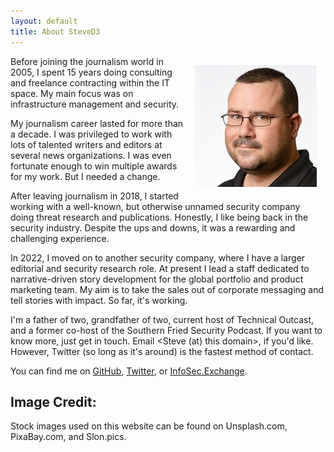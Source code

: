 ```yaml
---
layout: default
title: About SteveD3
---
```


<img style="float: right; margin:1em;" src="/images/Steve-Square-Twitter-sm.jpg"> Before joining the journalism world in 2005, I spent 15 years doing consulting and freelance contracting within the IT space. My main focus was on infrastructure management and security.

My journalism career lasted for more than a decade. I was privileged to work with lots of talented writers and editors at several news organizations. I was even fortunate enough to win multiple awards for my work. But I needed a change.

After leaving journalism in 2018, I started working with a well-known, but otherwise unnamed security company doing threat research and publications. Honestly, I like being back in the security industry. Despite the ups and downs, it was a rewarding and challenging experience.

In 2022, I moved on to another security company, where I have a larger editorial and security research role. At present I lead a staff dedicated to narrative-driven story development for the global portfolio and product marketing team. My aim is to take the sales out of corporate messaging and tell stories with impact. So far, it's working.

I'm a father of two, grandfather of two, current host of Technical Outcast, and a former co-host of the Southern Fried Security Podcast. If you want to know more, just get in touch. Email <Steve (at) this domain>, if you'd like. However, Twitter (so long as it's around) is the fastest method of contact.

You can find me on [GitHub](https://github.com/SteveD3), [Twitter](https://twitter.com/SteveD3), or <a rel="me" href="https://infosec.exchange/@SteveD3">InfoSec.Exchange</a>.

## Image Credit:

Stock images used on this website can be found on Unsplash.com, PixaBay.com, and Slon.pics.
